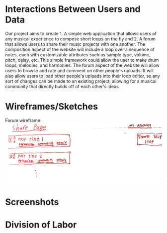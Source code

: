 # Interactions Between Users and Data
Our project aims to create 1. A simple web application that allows users of any musical experience to compose short loops on the fly and 2. A forum that allows users to share their music projects with one another. The composition aspect of the website will include a loop over a sequence of notes, each with customizable attributes such as sample type, volume, pitch, delay, etc. This simple framework could allow the user to make drum loops, melodies, and harmonies. The forum aspect of the website will allow users to browse and rate and comment on other people's uploads. It will also allow users to load other people's uploads into their loop editor, so any sort of changes can be made to an existing project, allowing for a musical community that directly builds off of each other's ideas.
# Wireframes/Sketches
Forum wireframe:
![forum-wireframe](forum-wireframe.jpeg)
# Screenshots
# Division of Labor
